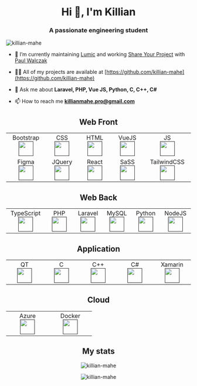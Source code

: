 <h1 align="center">Hi 👋, I'm Killian</h1>
<h3 align="center">A passionate engineering student</h3>

<p align="left"> <img src="https://komarev.com/ghpvc/?username=killian-mahe" alt="killian-mahe" /> </p>

- 🔭 I’m currently maintaining [Lumic](https://github.com/lumic) and working [Share Your Project](https://github.com/shareYourProject) with [Paul Walczak](https://github.com/Polo-Wolo)

- 👨‍💻 All of my projects are available at [https://github.com/killian-mahe](https://github.com/killian-mahe)

- 💬 Ask me about **Laravel, PHP, Vue JS, Python, C, C++, C#**

- 📫 How to reach me **killianmahe.pro@gmail.com**

<h2 align="center">Web Front</h2>

<table align="center">
  <tbody>
    <tr>
      <td width="14%" align="center">
        Bootstrap <br/>
        <a href=""><img src="https://img.icons8.com/color/48/000000/bootstrap.png" width="auto" height="40"/></a>
      </td>
      <td width="14%" align="center">
        CSS <br/>
        <a href=""><img src="https://img.icons8.com/color/48/000000/css3.png" width="auto" height="40"/></a>
      </td>
      <td width="14%" align="center">
        HTML <br/>
        <a href=""><img src="https://img.icons8.com/color/48/000000/html-5--v1.png" width="auto" height="40"/></a>
      </td>
      <td width="14%" align="center">
        VueJS <br/>
        <a href=""><img src="https://img.icons8.com/color/48/000000/vue-js.png" width="auto" height="40"/></a>
      </td>
      <td width="14%" align="center">
        JS <br/>
        <a href=""><img src="https://img.icons8.com/color/48/000000/javascript.png" width="auto" height="40"/></a>
      </td>
    </tr>
    <tr>
      <td width="14%" align="center">
        Figma <br/>
        <a href=""><img src="https://img.icons8.com/color/32/000000/figma.png" width="auto" height="40"/></a>
      </td>
      <td width="14%" align="center">
        JQuery <br/>
        <a href=""><img src="https://img.icons8.com/ios-filled/50/000000/jquery.png" width="auto" height="40"/></a>
      </td>
      <td width="14%" align="center">
        React <br/>
        <a href=""><img src="https://img.icons8.com/color/48/000000/react-native.png" width="auto" height="40"/></a>
      </td>
      <td width="14%" align="center">
        SaSS <br/>
        <a href=""><img src="https://img.icons8.com/color/48/000000/sass-avatar.png" width="auto" height="40"/></a>
      </td>
      <td width="14%" align="center">
        TailwindCSS <br/>
        <a href=""><img src="https://tailwindcss.com/_next/static/media/tailwindcss-mark.cb8046c163f77190406dfbf4dec89848.svg" width="auto" height="40"/></a>
      </td>
    </tr>
  </tbody>
</table>

<h2 align="center">Web Back</h2>

<table align="center">
  <tbody>
    <tr>
      <td width="14%" align="center">
        TypeScript <br/>
        <a href=""><img src="https://img.icons8.com/color/48/000000/typescript.png" width="auto" height="40"/></a>
      </td>
      <td width="14%" align="center">
        PHP <br/>
        <a href=""><img src="https://img.icons8.com/dusk/64/000000/php-logo.png" width="auto" height="40"/></a>
      </td>
      <td width="14%" align="center">
        Laravel <br/>
        <a href=""><img src="https://img.icons8.com/fluent/48/000000/laravel.png" width="auto" height="40"/></a>
      </td>
      <td width="14%" align="center">
        MySQL <br/>
        <a href=""><img src="https://img.icons8.com/color/48/000000/mysql-logo.png" width="auto" height="40"/></a>
      </td>
      <td width="14%" align="center">
        Python <br/>
        <a href=""><img src="https://img.icons8.com/color/48/000000/python.png" width="auto" height="40"/></a>
      </td>
      <td width="14%" align="center">
        NodeJS <br/>
        <a href=""><img src="https://img.icons8.com/color/48/000000/nodejs.png" width="auto" height="40"/></a>
      </td>
    </tr>
  </tbody>
</table>

<h2 align="center">Application</h2>

<table align="center">
  <tbody>
    <tr>
      <td width="15%" align="center">
        QT <br/>
        <a href=""><img src="https://img.icons8.com/ios/50/000000/qt.png" width="auto" height="40"/></a>
      </td>
      <td width="15%" align="center">
        C <br/>
        <a href=""><img src="https://img.icons8.com/color/48/000000/c-programming.png" width="auto" height="40"/></a>
      </td>
      <td width="15%" align="center">
        C++ <br/>
        <a href=""><img src="https://img.icons8.com/color/48/000000/c-plus-plus-logo.png" width="auto" height="40"/></a>
      </td>
      <td width="15%" align="center">
        C# <br/>
        <a href=""><img src="https://img.icons8.com/color/48/000000/c-sharp-logo.png" width="auto" height="40"/></a>
      </td>
      <td width="15%" align="center">
        Xamarin <br/>
        <a href=""><img src="https://img.icons8.com/color/48/000000/xamarin.png" width="auto" height="40"/></a>
      </td>
    </tr>
  </tbody>
</table>

<h2 align="center">Cloud</h2>

<table align="center">
  <tbody>
    <tr>
      <td width="30%" align="center">
        Azure <br/>
        <a href=""><img src="https://img.icons8.com/color/48/000000/azure-1.png" width="auto" height="40"/></a>
      </td>
      <td width="30%" align="center">
        Docker <br/>
        <a href=""><img src="https://img.icons8.com/color/64/000000/docker.png" width="auto" height="40"/></a>
      </td>
    </tr>
  </tbody>
</table>


<h2 align="center">My stats</h2>

<p align="center"><img src="https://github-readme-stats.vercel.app/api/top-langs/?username=killian-mahe&layout=compact" alt="killian-mahe" /></p>
<p align="center"><img src="https://github-readme-stats.vercel.app/api?username=killian-mahe&show_icons=true" alt="killian-mahe" /></p>

